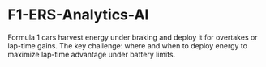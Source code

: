 # F1-ERS-Analytics-AI
Formula 1 cars harvest energy under braking and deploy it for overtakes or lap-time gains. The key challenge: where and when to deploy energy to maximize lap-time advantage under battery limits.
